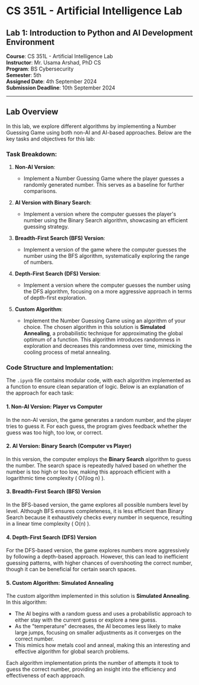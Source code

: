 # CS 351L - Artificial Intelligence Lab

## Lab 1: Introduction to Python and AI Development Environment

**Course**: CS 351L - Artificial Intelligence Lab  
**Instructor**: Mr. Usama Arshad, PhD CS  
**Program**: BS Cybersecurity  
**Semester**: 5th  
**Assigned Date**: 4th September 2024  
**Submission Deadline**: 10th September 2024

---

## Lab Overview

In this lab, we explore different algorithms by implementing a Number Guessing Game using both non-AI and AI-based approaches. Below are the key tasks and objectives for this lab:

### Task Breakdown:

1. **Non-AI Version**:
   - Implement a Number Guessing Game where the player guesses a randomly generated number. This serves as a baseline for further comparisons.
   
2. **AI Version with Binary Search**:
   - Implement a version where the computer guesses the player's number using the Binary Search algorithm, showcasing an efficient guessing strategy.

3. **Breadth-First Search (BFS) Version**:
   - Implement a version of the game where the computer guesses the number using the BFS algorithm, systematically exploring the range of numbers.

4. **Depth-First Search (DFS) Version**:
   - Implement a version where the computer guesses the number using the DFS algorithm, focusing on a more aggressive approach in terms of depth-first exploration.

5. **Custom Algorithm**:
   - Implement the Number Guessing Game using an algorithm of your choice. The chosen algorithm in this solution is **Simulated Annealing**, a probabilistic technique for approximating the global optimum of a function. This algorithm introduces randomness in exploration and decreases this randomness over time, mimicking the cooling process of metal annealing.

### Code Structure and Implementation:

The `.ipynb` file contains modular code, with each algorithm implemented as a function to ensure clean separation of logic. Below is an explanation of the approach for each task:

#### 1. Non-AI Version: Player vs Computer
In the non-AI version, the game generates a random number, and the player tries to guess it. For each guess, the program gives feedback whether the guess was too high, too low, or correct.

#### 2. AI Version: Binary Search (Computer vs Player)
In this version, the computer employs the **Binary Search** algorithm to guess the number. The search space is repeatedly halved based on whether the number is too high or too low, making this approach efficient with a logarithmic time complexity \( O(\log n) \).

#### 3. Breadth-First Search (BFS) Version
In the BFS-based version, the game explores all possible numbers level by level. Although BFS ensures completeness, it is less efficient than Binary Search because it exhaustively checks every number in sequence, resulting in a linear time complexity \( O(n) \).

#### 4. Depth-First Search (DFS) Version
For the DFS-based version, the game explores numbers more aggressively by following a depth-based approach. However, this can lead to inefficient guessing patterns, with higher chances of overshooting the correct number, though it can be beneficial for certain search spaces.

#### 5. Custom Algorithm: Simulated Annealing
The custom algorithm implemented in this solution is **Simulated Annealing**. In this algorithm:
   - The AI begins with a random guess and uses a probabilistic approach to either stay with the current guess or explore a new guess.
   - As the "temperature" decreases, the AI becomes less likely to make large jumps, focusing on smaller adjustments as it converges on the correct number.
   - This mimics how metals cool and anneal, making this an interesting and effective algorithm for global search problems.

Each algorithm implementation prints the number of attempts it took to guess the correct number, providing an insight into the efficiency and effectiveness of each approach.
